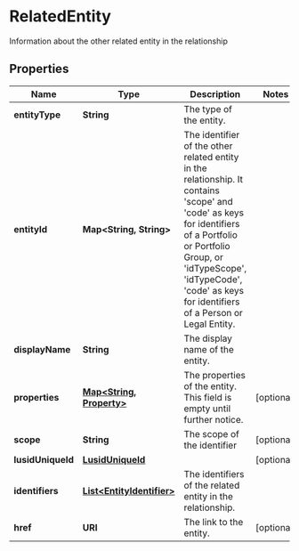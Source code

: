 

# RelatedEntity

Information about the other related entity in the relationship

## Properties

Name | Type | Description | Notes
------------ | ------------- | ------------- | -------------
**entityType** | **String** | The type of the entity. | 
**entityId** | **Map&lt;String, String&gt;** | The identifier of the other related entity in the relationship. It contains &#39;scope&#39; and &#39;code&#39; as keys for identifiers of a Portfolio or Portfolio Group, or &#39;idTypeScope&#39;, &#39;idTypeCode&#39;, &#39;code&#39; as keys for identifiers of a Person or Legal Entity. | 
**displayName** | **String** | The display name of the entity. | 
**properties** | [**Map&lt;String, Property&gt;**](Property.md) | The properties of the entity. This field is empty until further notice. |  [optional]
**scope** | **String** | The scope of the identifier |  [optional]
**lusidUniqueId** | [**LusidUniqueId**](LusidUniqueId.md) |  |  [optional]
**identifiers** | [**List&lt;EntityIdentifier&gt;**](EntityIdentifier.md) | The identifiers of the related entity in the relationship. | 
**href** | **URI** | The link to the entity. |  [optional]



